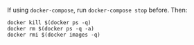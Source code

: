 If using `docker-compose`, run `docker-compose stop` before. Then:

```
docker kill $(docker ps -q)
docker rm $(docker ps -q -a)
docker rmi $(docker images -q)
```